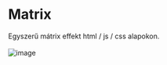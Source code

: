 # Matrix
Egyszerű mátrix effekt html / js / css alapokon.<br><br>
![image](https://user-images.githubusercontent.com/63890454/200191668-c9f954eb-4a52-4843-9c8e-f00ae65136d4.png)
